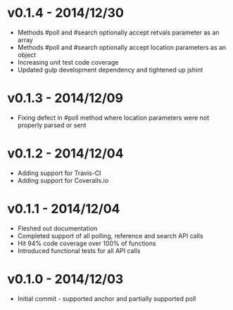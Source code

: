# v0.1.4 - 2014/12/30

* Methods #poll and #search optionally accept retvals parameter as an array
* Methods #poll and #search optionally accept location parameters as an object
* Increasing unit test code coverage
* Updated gulp development dependency and tightened up jshint

# v0.1.3 - 2014/12/09

* Fixing defect in #poll method where location parameters were not properly parsed or sent

# v0.1.2 - 2014/12/04

* Adding support for Travis-CI
* Adding support for Coveralls.io

# v0.1.1 - 2014/12/04

* Fleshed out documentation
* Completed support of all polling, reference and search API calls
* Hit 94% code coverage over 100% of functions
* Introduced functional tests for all API calls

# v0.1.0 - 2014/12/03

* Initial commit - supported anchor and partially supported poll
